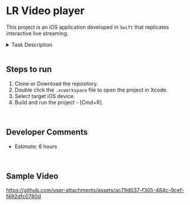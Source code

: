 # LR Video player

This project is an iOS application developed in `Swift` that replicates interactive live streaming. 

<details>
<summary>Task Description</summary>

- Create a full screen collection view cell with a video player that loads video from a json file.
  - Video should automatically play and loop.
  - Display username, profilePicURL, viewers, and likes.
  - When a user swipes up or down, the video player and overlaid controls should swipe to the next cell. 
  - Each cell should display full screen, so that only one player is visible at a time.

- After a video loads, display mock comments in a transparent table view that scrolls new content into view every 2 seconds.
  - Each comment should display the username, profilePictureURL, and comment.
  - The comments scroll should have a transparent background with white text and gray text for the user’s name.

- Allow tapping the comment text field so that the keyboard comes up and pushes all the UI up.

- After a comment is added, put it into the comments scroll and scroll the other comments up with animation.
</details>

<br>

## Steps to run

1. Clone or Download the repository.
2. Double click the `.xcworkspace` file to open the project in Xcode.
3. Select target iOS device.
4. Build and run the project - [Cmd+R].

<br>

## Developer Comments

- Estimate: 6 hours

<br>

## Sample Video



https://github.com/user-attachments/assets/ac79d037-f305-484c-9cef-f492dfc0780d



<br>




